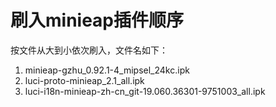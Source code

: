 # 刷入minieap插件顺序

按文件从大到小依次刷入，文件名如下：

1. minieap-gzhu_0.92.1-4_mipsel_24kc.ipk
2. luci-proto-minieap_2.1_all.ipk
3. luci-i18n-minieap-zh-cn_git-19.060.36301-9751003_all.ipk